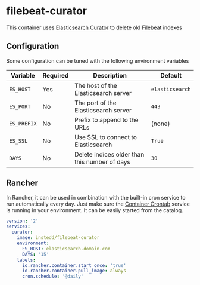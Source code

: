 # filebeat-curator

This container uses [Elasticsearch Curator](https://github.com/elastic/curator)
to delete old [Filebeat](https://www.elastic.co/products/beats/filebeat) indexes

## Configuration

Some configuration can be tuned with the following environment variables

|Variable|Required|Description|Default|
|---|---|---|---|
|`ES_HOST`|Yes|The host of the Elasticsearch server|`elasticsearch`|
|`ES_PORT`|No|The port of the Elasticsearch server|`443`|
|`ES_PREFIX`|No|Prefix to append to the URLs|(none)|
|`ES_SSL`|No|Use SSL to connect to Elasticsearch|`True`|
|`DAYS`|No|Delete indices older than this number of days|`30`|

## Rancher

In Rancher, it can be used in combination with the built-in cron service to run automatically every day.
Just make sure the [Container Crontab](https://github.com/rancher/container-crontab) service is running in your environment.
It can be easily started from the catalog.

```yaml
version: '2'
services:
  curator:
    image: instedd/filebeat-curator
    environment:
      ES_HOST: elasticsearch.domain.com
      DAYS: '15'
    labels:
      io.rancher.container.start_once: 'true'
      io.rancher.container.pull_image: always
      cron.schedule: '@daily'
```
